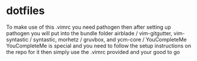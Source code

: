 # dotfiles
To make use of this .vimrc you need pathogen then after setting up pathogen you will put into the bundle folder
airblade / vim-gitgutter, vim-syntastic / syntastic, morhetz / gruvbox, and ycm-core / YouCompleteMe
YouCompleteMe is special and you need to follow the setup instructions on the repo for it
then simply use the .vimrc provided and your good to go
